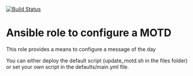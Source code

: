 [![Build Status](https://drone.element-networks.nl/api/badges/Element-Networks/ansible-role_motd/status.svg)](https://drone.element-networks.nl/Element-Networks/ansible-role_motd)

# Ansible role to configure a MOTD
This role provides a means to configure a message of the day

You can either deploy the default script (update_motd.sh in the files folder)
or set your own script in the defaults/main.yml file.

